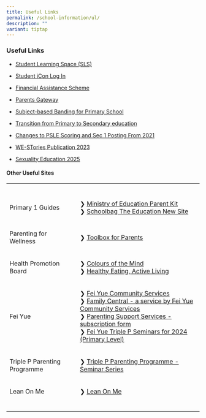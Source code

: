 ```yaml
---
title: Useful Links
permalink: /school-information/ul/
description: ""
variant: tiptap
---
```

<h3>Useful Links</h3>
<ul data-tight="true" class="tight">
<li>
<p><a href="https://vle.learning.moe.edu.sg/login" rel="noopener noreferrer nofollow" target="_blank">Student Learning Space (SLS)</a>
</p>
</li>
<li>
<p><a href="https://workspace.google.com/dashboard" rel="noopener noreferrer nofollow" target="_blank">Student iCon Log In</a>
</p>
</li>
<li>
<p><a href="https://www.moe.gov.sg/financial-matters/financial-assistance" rel="noopener noreferrer nofollow" target="_blank">Financial Assistance Scheme</a>
</p>
</li>
<li>
<p><a href="https://pg.moe.edu.sg/" rel="noopener noreferrer nofollow" target="_blank">Parents Gateway</a>
</p>
</li>
<li>
<p><a href="https://www.moe.gov.sg/primary/curriculum/subject-based-banding" rel="noopener noreferrer nofollow" target="_blank">Subject-based Banding for Primary School</a>
</p>
</li>
<li>
<p><a href="https://www.moe.gov.sg/secondary/transition-to-secondary" rel="noopener noreferrer nofollow" target="_blank">Transition from Primary to Secondary education</a>
</p>
</li>
<li>
<p><a href="https://www.moe.gov.sg/microsites/psle-fsbb/psle/main.html" rel="noopener noreferrer nofollow" target="_blank">Changes to PSLE Scoring and Sec 1 Posting From 2021</a>
</p>
</li>
<li>
<p><a href="https://online.fliphtml5.com/obrr/qkde/#p=1" rel="noopener noreferrer nofollow" target="_blank">WE-STories Publication 2023</a>
</p>
</li>
<li>
<p><a href="https://www.beaconpri.moe.edu.sg/beacon-experiential-learning/student-development-programmes/cc/" rel="noopener noreferrer nofollow" target="_blank">Sexuality Education 2025</a>
</p>
</li>
</ul>
<h4>Other Useful Sites</h4>
<table style="minWidth: 50px">
<colgroup>
<col>
<col>
</colgroup>
<tbody>
<tr>
<th rowspan="1" colspan="1">
<p></p>
</th>
<th rowspan="1" colspan="1">
<p></p>
</th>
</tr>
<tr>
<td rowspan="1" colspan="1">
<p>Primary 1 Guides</p>
</td>
<td rowspan="1" colspan="1">
<p>❯ <a href="https://www.moe.gov.sg/parentkit" rel="noopener noreferrer nofollow" target="_blank">Ministry of Education Parent Kit</a> 
<br>❯ <a href="https://www.schoolbag.edu.sg/" rel="noopener noreferrer nofollow" target="_blank">Schoolbag The Education New Site</a>
</p>
</td>
</tr>
<tr>
<td rowspan="1" colspan="1">
<p>Parenting for Wellness</p>
</td>
<td rowspan="1" colspan="1">
<p>❯ <a href="/files/pfw_toolbox_for_parents.pdf" rel="noopener nofollow" target="_blank">Toolbox for Parents</a>
</p>
</td>
</tr>
<tr>
<td rowspan="1" colspan="1">
<p>Health Promotion Board</p>
</td>
<td rowspan="1" colspan="1">
<p>❯ <a href="https://www.healthhub.sg/programmes/183/parent-hub/activities-workshops-parents/cotm-one" rel="noopener noreferrer nofollow" target="_blank">Colours of the Mind</a> 
<br>❯ <a href="https://www.healthhub.sg/programmes/183/parent-hub/activities-workshops-parents/healthy-eating-active-living" rel="noopener noreferrer nofollow" target="_blank">Healthy Eating, Active Living</a>
</p>
</td>
</tr>
<tr>
<td rowspan="1" colspan="1">
<p>Fei Yue</p>
</td>
<td rowspan="1" colspan="1">
<p>❯ <a href="https://www.fycs.org/" rel="noopener noreferrer nofollow" target="_blank">Fei Yue Community Services</a> 
<br>❯ <a href="https://www.family-central.sg/" rel="noopener noreferrer nofollow" target="_blank">Family Central - a service by Fei Yue Community Services</a> 
<br>❯ <a href="https://forms.office.com/pages/responsepage.aspx?id=enp5W2h6KEyJkTbCaPjr60xXTovmoVVHr8HSB-0UwTtUMk81RjhRSTZSOUhFWEZTVUswQ0pNMlhDQS4u" rel="noopener noreferrer nofollow" target="_blank">Parenting Support Services - subscription form</a> 
<br>❯ <a href="/files/Primary_Triple_P_Calendar_2024.pdf" rel="noopener noreferrer nofollow" target="_blank">Fei Yue Triple P Seminars for 2024 (Primary Level)</a>
</p>
</td>
</tr>
<tr>
<td rowspan="1" colspan="1">
<p>Triple P Parenting Programme</p>
</td>
<td rowspan="1" colspan="1">
<p>❯ <a href="/files/Triple_P_Primary.pdf" rel="noopener noreferrer nofollow" target="_blank">Triple P Parenting Programme - Seminar Series</a>
</p>
</td>
</tr>
<tr>
<td rowspan="1" colspan="1">
<p>Lean On Me</p>
</td>
<td rowspan="1" colspan="1">
<p>❯ <a href="https://zhenghua.pa.gov.sg/wellness/leanonme/about/" rel="noopener noreferrer nofollow" target="_blank">Lean On Me</a>
</p>
</td>
</tr>
<tr>
<td rowspan="1" colspan="1">
<p></p>
</td>
<td rowspan="1" colspan="1">
<p></p>
</td>
</tr>
</tbody>
</table>
<p></p>